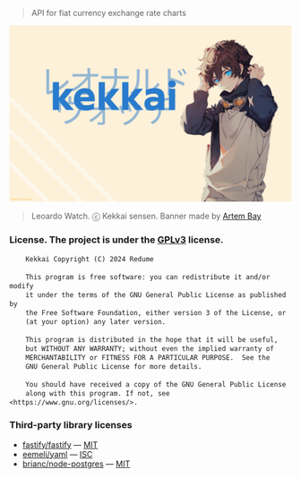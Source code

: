 > API for fiat currency exchange rate charts
<p align="center"><img src="assets/Banner.png" alt="kekkai banner"></p>

> Leoardo  Watch. ⓒ Kekkai sensen. Banner made by [Artem Bay](https://github.com/ArtemBay/)

### License. The project is under the [GPLv3](https://www.gnu.org/licenses/gpl-3.0.html) license.

```
    Kekkai Copyright (C) 2024 Redume

    This program is free software: you can redistribute it and/or modify
    it under the terms of the GNU General Public License as published by
    the Free Software Foundation, either version 3 of the License, or
    (at your option) any later version.

    This program is distributed in the hope that it will be useful,
    but WITHOUT ANY WARRANTY; without even the implied warranty of
    MERCHANTABILITY or FITNESS FOR A PARTICULAR PURPOSE.  See the
    GNU General Public License for more details.

    You should have received a copy of the GNU General Public License
    along with this program. If not, see <https://www.gnu.org/licenses/>.
```

### Third-party library licenses
- [fastify/fastify](https://github.com/fastify/fastify) — [MIT](https://github.com/fastify/fastify/blob/main/LICENSE)
- [eemeli/yaml](https://github.com/eemeli/yaml) — [ISC](https://github.com/eemeli/yaml/blob/main/LICENSE)
- [brianc/node-postgres](https://github.com/brianc/node-postgres) — [MIT](https://github.com/brianc/node-postgres/blob/master/LICENSE)